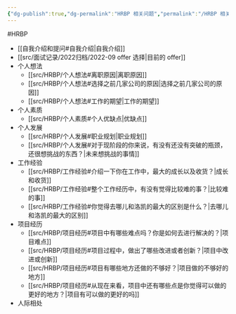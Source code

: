 ```yaml
---
{"dg-publish":true,"dg-permalink":"HRBP 相关问题","permalink":"/HRBP 相关问题/"}
---
```



#HRBP 

- [[自我介绍和提问#自我介绍\|自我介绍]]
- [[src/面试记录/2022归档/2022-09 offer 选择\|目前的 offer]]
- 个人想法
	- [[src/HRBP/个人想法#离职原因\|离职原因]]
	- [[src/HRBP/个人想法#选择之前几家公司的原因\|选择之前几家公司的原因]]
	- [[src/HRBP/个人想法#工作的期望\|工作的期望]]
- 个人素质
	- [[src/HRBP/个人素质#个人优缺点\|优缺点]]
- 个人发展
	- [[src/HRBP/个人发展#职业规划\|职业规划]]
	- [[src/HRBP/个人发展#对于现阶段的你来说，有没有还没有突破的瓶颈，还很想挑战的东西？\|未来想挑战的事情]]
- 工作经验
	- [[src/HRBP/工作经验#介绍一下你在工作中，最大的成长以及收货？\|成长和收货]]
	- [[src/HRBP/工作经验#整个工作经历中，有没有觉得比较难的事？\|比较难的事]]
	- [[src/HRBP/工作经验#你觉得去哪儿和洛凯的最大的区别是什么？\|去哪儿和洛凯的最大的区别]]
- 项目经历
	- [[src/HRBP/项目经历#项目中有哪些难点吗？你是如何去进行解决的？\|项目难点]]
	- [[src/HRBP/项目经历#项目过程中，做出了哪些改进或者创新？\|项目中改进或创新]]
	- [[src/HRBP/项目经历#项目有哪些地方还做的不够好？\|项目做的不够好的地方]]
	- [[src/HRBP/项目经历#从现在来看，项目中还有哪些点是你觉得可以做的更好的地方？\|项目有可以做的更好的吗]]
- 人际相处